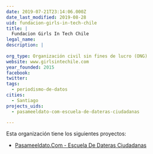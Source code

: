 ```yaml
---
date: 2019-07-21T23:14:06.000Z
date_last_modified: 2019-08-28
uid: fundacion-girls-in-tech-chile
title: |
  Fundacion Girls In Tech Chile
legal_name: 
description: |
  
org_type: Organización civil sin fines de lucro (ONG)
website: www.girlsintechile.com
year_founded: 2015
facebook: 
twitter: 
tags:
  - periodismo-de-datos
cities: 
  - Santiago
projects_uids:
  - pasameeldato-com-escuela-de-dateras-ciudadanas

---
```


Esta organización tiene los siguientes proyectos:

- [Pasameeldato.Com - Escuela De Dateras Ciudadanas](/proyectos/pasameeldato-com-escuela-de-dateras-ciudadanas)
